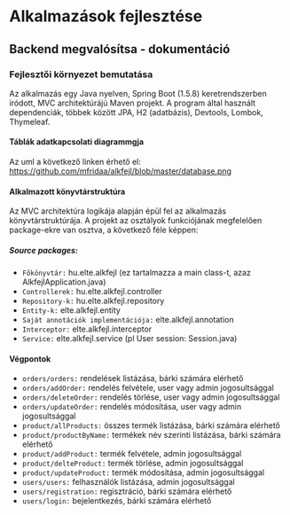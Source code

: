 # Alkalmazások fejlesztése

## Backend megvalósítsa - dokumentáció

### Fejlesztői környezet bemutatása

Az alkalmazás egy Java nyelven, Spring Boot (1.5.8) keretrendszerben íródott, MVC architektúrájú Maven projekt. A program által használt dependenciák, többek között JPA, H2 (adatbázis), Devtools, Lombok, Thymeleaf.

#### Táblák adatkapcsolati diagrammgja

Az uml a következő linken érhető el:
https://github.com/mfridaa/alkfejl/blob/master/database.png

#### Alkalmazott könyvtárstruktúra

Az MVC architektúra logikája alapján épül fel az alkalmazás könyvtárstruktúrája. A projekt az osztályok funkciójának megfelelően  package-ekre  van osztva, a következő féle képpen:

##### Source packages:
- ```Főkönyvtár:``` hu.elte.alkfejl (ez tartalmazza a main class-t, azaz AlkfejlApplication.java)
- ```Controllerek:``` hu.elte.alkfejl.controller
- ```Repository-k:``` hu.elte.alkfejl.repository
- ```Entity-k:``` elte.alkfejl.entity
- ```Saját annotációk implementációja:``` elte.alkfejl.annotation
- ```Interceptor:``` elte.alkfejl.interceptor
- ```Service:``` elte.alkfejl.service (pl  User session: Session.java)

#### Végpontok

* ```orders/orders:``` rendelések listázása, bárki számára elérhető
* ```orders/addOrder:``` rendelés felvétele, user vagy admin jogosultsággal
* ```orders/deleteOrder:``` rendelés törlése, user vagy admin jogosultsággal
* ```orders/updateOrder:``` rendelés módosítása, user vagy admin jogosultsággal
* ```product/allProducts:``` összes termék listázása, bárki számára elérhető
* ```product/productByName:``` termékek név szerinti listázása, bárki számára elérhető
* ```product/addProduct:``` termék felvétele, admin jogosultsággal
* ```product/delteProduct:``` termék törlése, admin jogosultsággal
* ```product/updateProduct:``` termék módosítása, admin jogosultsággal
* ```users/users:``` felhasználók listázása, admin jogosultsággal
* ```users/registration:``` regisztráció, bárki számára elérhető
* ```users/login:``` bejelentkezés, bárki számára elérhető